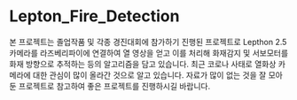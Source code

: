 # Lepton_Fire_Detection

본 프로젝트는 졸업작품 및 각종 경진대회에 참가하기 진행된 프로젝트로
Lepthon 2.5 카메라를 라즈베리파이에 연결하여 열 영상을 얻고
이를 처리해 화재감지 및 서보모터를 화재 방향으로 추적하는 등의 알고리즘을 담고 있습니다.
최근 코로나 사태로 열화상 카메라에 대한 관심이 많이 올라간 것으로 알고 있습니다.
자료가 많이 없는 것을 잘 모아둔 프로젝트로 참고하여 좋은 프로젝트를 진행하시길 바랍니다.
